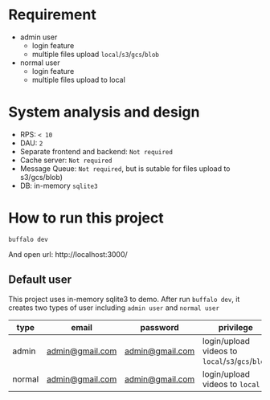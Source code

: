 # Requirement

* admin user
  * login feature
  * multiple files upload `local`/`s3`/`gcs`/`blob`
* normal user
  * login feature
  * multiple files upload to local

# System analysis and design

* RPS: `< 10`
* DAU: `2`
* Separate frontend and backend: `Not required`
* Cache server: `Not required`
* Message Queue: `Not required`, but is sutable for files upload to s3/gcs/blob)
* DB: in-memory `sqlite3`

# How to run this project

```
buffalo dev
```

And open url: http://localhost:3000/

## Default user

This project uses in-memory sqlite3 to demo. After run `buffalo dev`, it creates two types of user including `admin user` and `normal user`

|type|email|password|privilege|
|---|---|---|---|
|admin|admin@gmail.com|admin@gmail.com|login/upload videos to `local`/`s3`/`gcs`/`blob`|
|normal|admin@gmail.com|admin@gmail.com|login/upload videos to `local`|
